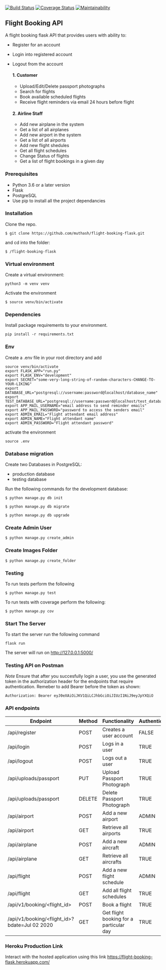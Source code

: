 [![Build Status](https://travis-ci.com/muthash/flight-booking-flask.svg?branch=develop)](https://travis-ci.com/muthash/flight-booking-flask)
[![Coverage Status](https://coveralls.io/repos/github/muthash/flight-booking-flask/badge.svg?branch=ch-test-coverage-167084620)](https://coveralls.io/github/muthash/flight-booking-flask?branch=ch-test-coverage-167084620)
[![Maintainability](https://api.codeclimate.com/v1/badges/fc6831fb0680bdd545a1/maintainability)](https://codeclimate.com/github/muthash/flight-booking-flask/maintainability)
## Flight Booking API
A flight booking flask API that provides users with ability to:
- Register for an account
- Login into registered account
- Logout from the account

    #### 1. Customer
    - Upload/Edit/Delete passport photographs 
    - Search for flights
    - Book available scheduled flights
    - Receive flight reminders via email 24 hours before flight

    #### 2. Airline Staff
    - Add new airplane in the system
    - Get a list of all airplanes
    - Add new airport in the system
    - Get a list of all airports
    - Add new flight shedules
    - Get all flight schedules
    - Change Status of flights
    - Get a list of flight bookings in a given day

### Prerequisites
- Python 3.6 or a later version
- Flask
- PostgreSQL
- Use pip to install all the project dependancies

### Installation
Clone the repo.
```
$ git clone https://github.com/muthash/flight-booking-flask.git
```
and cd into the folder:
```
$ /flight-booking-flask
```

### Virtual environment
Create a virtual environment:
```
python3 -m venv venv
```
Activate the environment
```
$ source venv/bin/activate
```

### Dependencies
Install package requirements to your environment.
```
pip install -r requirements.txt
```

### Env

Create a .env file in your root directory and add
```
source venv/bin/activate
export FLASK_APP="run.py"
export FLASK_ENV="development"
export SECRET="some-very-long-string-of-random-characters-CHANGE-TO-YOUR-LIKING"
export DATABASE_URL="postgresql://username:password@localhost/database_name"
export TEST_DATABASE_URL="postgresql://username:password@localhost/test_database_name"
export APP_MAIL_USERNAME="email address to send reminder emails"
export APP_MAIL_PASSWORD="password to access the senders email"
export ADMIN_EMAIL="Flight attendant email address"
export ADMIN_NAME="Flight attendant name"
export ADMIN_PASSWORD="Flight attendant password"
```

activate the environment
```
source .env
```

### Database migration

Create two Databases in PostgreSQL:
- production database
- testing database

Run the following commands for the development database:
```
$ python manage.py db init

$ python manage.py db migrate

$ python manage.py db upgrade

```

### Create Admin User
```
$ python manage.py create_admin
```

### Create Images Folder
```
$ python manage.py create_folder
```

### Testing

To run tests perform the following
```
$ python manage.py test
```

To run tests with coverage perform the following:
```
$ python manage.py cov
```

### Start The Server

To start the server run the following command
```
flask run
```
The server will run on http://127.0.0.1:5000/

### Testing API on Postman

*Note* Ensure that after you succesfully login a user, you use the generated token in the authorization header for the endpoints that require authentication. Remeber to add Bearer before the token as shown:
```
Authorization: Bearer eyJ0eXAiOiJKV1QiLCJhbGciOiJIUzI1NiJ9eyJpYXQiO 
```
### API endpoints

| Endpoint | Method |  Functionality | Authentication |
| --- | --- | --- | --- |
| /api/register | POST | Creates a user account | FALSE
| /api/login | POST | Logs in a user | TRUE
| /api/logout | POST | Logs out a user | TRUE
| /api/uploads/passport | PUT | Upload Passport Photograph | TRUE
| /api/uploads/passport | DELETE | Delete Passport Photograph | TRUE
| /api/airport | POST | Add a new airport | ADMIN
| /api/airport | GET | Retrieve all airports | TRUE
| /api/airplane | POST | Add a new aircraft | ADMIN
| /api/airplane | GET | Retrieve all aircrafts | TRUE
| /api/flight | POST | Add a new flight schedule | ADMIN
| /api/flight | GET | Add all flight schedules | TRUE
| /api/v1/booking/<flight_id> | POST | Book a flight | TRUE
| /api/v1/booking/<flight_id>?bdate=Jul 02 2020 | GET | Get flight booking for a particular day | TRUE

### Heroku Production Link
Interact with the hosted application using this link
https://flight-booking-flask.herokuapp.com/
